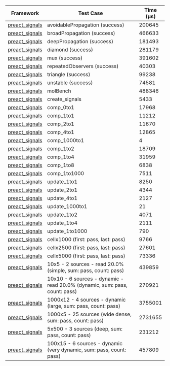 | Framework | Test Case | Time (μs) |
| --- | --- | --- |
| [preact_signals](https://pub.dev/packages/preact_signals) | avoidablePropagation (success) | 200645 |
| [preact_signals](https://pub.dev/packages/preact_signals) | broadPropagation (success) | 466633 |
| [preact_signals](https://pub.dev/packages/preact_signals) | deepPropagation (success) | 181493 |
| [preact_signals](https://pub.dev/packages/preact_signals) | diamond (success) | 281179 |
| [preact_signals](https://pub.dev/packages/preact_signals) | mux (success) | 391602 |
| [preact_signals](https://pub.dev/packages/preact_signals) | repeatedObservers (success) | 40303 |
| [preact_signals](https://pub.dev/packages/preact_signals) | triangle (success) | 99238 |
| [preact_signals](https://pub.dev/packages/preact_signals) | unstable (success) | 74581 |
| [preact_signals](https://pub.dev/packages/preact_signals) | molBench | 488346 |
| [preact_signals](https://pub.dev/packages/preact_signals) | create_signals | 5433 |
| [preact_signals](https://pub.dev/packages/preact_signals) | comp_0to1 | 17968 |
| [preact_signals](https://pub.dev/packages/preact_signals) | comp_1to1 | 11212 |
| [preact_signals](https://pub.dev/packages/preact_signals) | comp_2to1 | 11670 |
| [preact_signals](https://pub.dev/packages/preact_signals) | comp_4to1 | 12865 |
| [preact_signals](https://pub.dev/packages/preact_signals) | comp_1000to1 | 4 |
| [preact_signals](https://pub.dev/packages/preact_signals) | comp_1to2 | 18709 |
| [preact_signals](https://pub.dev/packages/preact_signals) | comp_1to4 | 31959 |
| [preact_signals](https://pub.dev/packages/preact_signals) | comp_1to8 | 6838 |
| [preact_signals](https://pub.dev/packages/preact_signals) | comp_1to1000 | 7511 |
| [preact_signals](https://pub.dev/packages/preact_signals) | update_1to1 | 8250 |
| [preact_signals](https://pub.dev/packages/preact_signals) | update_2to1 | 4344 |
| [preact_signals](https://pub.dev/packages/preact_signals) | update_4to1 | 2127 |
| [preact_signals](https://pub.dev/packages/preact_signals) | update_1000to1 | 21 |
| [preact_signals](https://pub.dev/packages/preact_signals) | update_1to2 | 4071 |
| [preact_signals](https://pub.dev/packages/preact_signals) | update_1to4 | 2111 |
| [preact_signals](https://pub.dev/packages/preact_signals) | update_1to1000 | 790 |
| [preact_signals](https://pub.dev/packages/preact_signals) | cellx1000 (first: pass, last: pass) | 9766 |
| [preact_signals](https://pub.dev/packages/preact_signals) | cellx2500 (first: pass, last: pass) | 27601 |
| [preact_signals](https://pub.dev/packages/preact_signals) | cellx5000 (first: pass, last: pass) | 73336 |
| [preact_signals](https://pub.dev/packages/preact_signals) | 10x5 - 2 sources - read 20.0% (simple, sum: pass, count: pass) | 439859 |
| [preact_signals](https://pub.dev/packages/preact_signals) | 10x10 - 6 sources - dynamic - read 20.0% (dynamic, sum: pass, count: pass) | 270921 |
| [preact_signals](https://pub.dev/packages/preact_signals) | 1000x12 - 4 sources - dynamic (large, sum: pass, count: pass) | 3755001 |
| [preact_signals](https://pub.dev/packages/preact_signals) | 1000x5 - 25 sources (wide dense, sum: pass, count: pass) | 2731655 |
| [preact_signals](https://pub.dev/packages/preact_signals) | 5x500 - 3 sources (deep, sum: pass, count: pass) | 231212 |
| [preact_signals](https://pub.dev/packages/preact_signals) | 100x15 - 6 sources - dynamic (very dynamic, sum: pass, count: pass) | 457809 |
